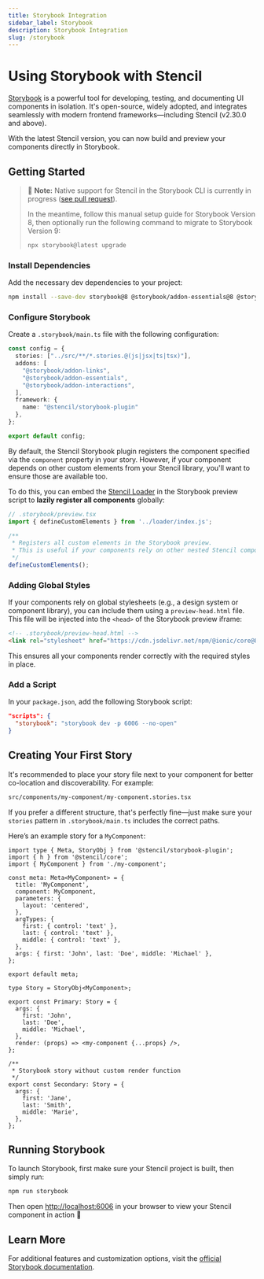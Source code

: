 ```yaml
---
title: Storybook Integration
sidebar_label: Storybook
description: Storybook Integration
slug: /storybook
---
```


# Using Storybook with Stencil

[Storybook](https://storybook.js.org/) is a powerful tool for developing, testing, and documenting UI components in isolation. It's open-source, widely adopted, and integrates seamlessly with modern frontend frameworks—including Stencil (v2.30.0 and above).

With the latest Stencil version, you can now build and preview your components directly in Storybook.

## Getting Started

> 🔧 **Note:** Native support for Stencil in the Storybook CLI is currently in progress ([see pull request](https://github.com/storybookjs/storybook/pull/31205)).
> 
> In the meantime, follow this manual setup guide for Storybook Version 8, then optionally run the following command to migrate to Storybook Version 9:
> 
> ```sh
> npx storybook@latest upgrade
> ```

### Install Dependencies

Add the necessary dev dependencies to your project:

```sh
npm install --save-dev storybook@8 @storybook/addon-essentials@8 @storybook/addon-links@8 @storybook/addon-interactions@8 @stencil/core@latest @stencil/storybook-plugin
```

### Configure Storybook

Create a `.storybook/main.ts` file with the following configuration:

```ts
const config = {
  stories: ["../src/**/*.stories.@(js|jsx|ts|tsx)"],
  addons: [
    "@storybook/addon-links",
    "@storybook/addon-essentials",
    "@storybook/addon-interactions",
  ],
  framework: {
    name: "@stencil/storybook-plugin"
  },
};

export default config;
```

By default, the Stencil Storybook plugin registers the component specified via the `component` property in your story. However, if your component depends on other custom elements from your Stencil library, you'll want to ensure those are available too.

To do this, you can embed the [Stencil Loader](/docs/next/distribution#loader) in the Storybook preview script to **lazily register all components** globally:

```ts
// .storybook/preview.tsx
import { defineCustomElements } from '../loader/index.js';

/**
 * Registers all custom elements in the Storybook preview.
 * This is useful if your components rely on other nested Stencil components.
 */
defineCustomElements();
```

### Adding Global Styles

If your components rely on global stylesheets (e.g., a design system or component library), you can include them using a `preview-head.html` file. This file will be injected into the `<head>` of the Storybook preview iframe:

```html
<!-- .storybook/preview-head.html -->
<link rel="stylesheet" href="https://cdn.jsdelivr.net/npm/@ionic/core@8/css/ionic.bundle.css" />
```

This ensures all your components render correctly with the required styles in place.

### Add a Script

In your `package.json`, add the following Storybook script:

```json
"scripts": {
  "storybook": "storybook dev -p 6006 --no-open"
}
```

## Creating Your First Story

It's recommended to place your story file next to your component for better co-location and discoverability. For example:

```bash
src/components/my-component/my-component.stories.tsx
```

If you prefer a different structure, that's perfectly fine—just make sure your `stories` pattern in `.storybook/main.ts` includes the correct paths.

Here’s an example story for a `MyComponent`:

```tsx
import type { Meta, StoryObj } from '@stencil/storybook-plugin';
import { h } from '@stencil/core';
import { MyComponent } from './my-component';

const meta: Meta<MyComponent> = {
  title: 'MyComponent',
  component: MyComponent,
  parameters: {
    layout: 'centered',
  },
  argTypes: {
    first: { control: 'text' },
    last: { control: 'text' },
    middle: { control: 'text' },
  },
  args: { first: 'John', last: 'Doe', middle: 'Michael' },
};

export default meta;

type Story = StoryObj<MyComponent>;

export const Primary: Story = {
  args: {
    first: 'John',
    last: 'Doe',
    middle: 'Michael',
  },
  render: (props) => <my-component {...props} />,
};

/**
 * Storybook story without custom render function
 */
export const Secondary: Story = {
  args: {
    first: 'Jane',
    last: 'Smith',
    middle: 'Marie',
  },
};
```

## Running Storybook

To launch Storybook, first make sure your Stencil project is built, then simply run:

```sh
npm run storybook
```

Then open [http://localhost:6006](http://localhost:6006) in your browser to view your Stencil component in action 🎉

## Learn More

For additional features and customization options, visit the [official Storybook documentation](https://storybook.js.org/docs).
